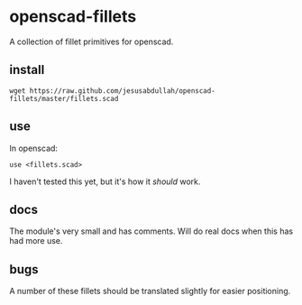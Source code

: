 # openscad-fillets

A collection of fillet primitives for openscad.

## install

    wget https://raw.github.com/jesusabdullah/openscad-fillets/master/fillets.scad

## use

In openscad:

    use <fillets.scad>

I haven't tested this yet, but it's how it *should* work.

## docs

The module's very small and has comments. Will do real docs when this has had more use.

## bugs

A number of these fillets should be translated slightly for easier positioning.
